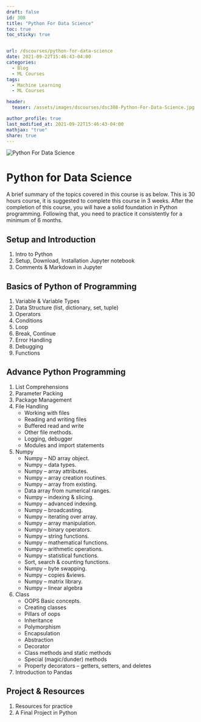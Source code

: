 ```yaml
---
draft: false
id: 308    
title: "Python For Data Science"
toc: true
toc_sticky: true


url: /dscourses/python-for-data-science
date: 2021-09-22T15:46:43-04:00
categories:
  - Blog
  - ML Courses
tags: 
  - Machine Learning
  - ML Courses

header:
  teaser: /assets/images/dscourses/dsc308-Python-For-Data-Science.jpg

author_profile: true
last_modified_at: 2021-09-22T15:46:43-04:00
mathjax: "true"
share: true
---
```


![Python For Data Science](/assets/images/dscourses/dsc308-Python-For-Data-Science.jpg)

# Python for Data Science

A brief summary of the topics covered in this course is as below. This is 30 hours course, it is suggested to complete this course in 3 weeks. After the completion of this course, you will have a solid foundation in Python programming. Following that, you need to practice it consistently for a minimum of 6 months.

## Setup and Introduction
1.  Intro to Python
2.  Setup, Download, Installation Jupyter notebook
3.  Comments & Markdown in Jupyter

## Basics of Python of Programming
1.  Variable & Variable Types
2.  Data Structure (list, dictionary, set, tuple)
3.  Operators
4.  Conditions
5.  Loop
6.  Break, Continue
7.  Error Handling
8.  Debugging
9.  Functions

## Advance Python Programming
1.  List Comprehensions
2.  Parameter Packing
3.  Package Management
4.  File Handling
    *   Working with files
    *   Reading and writing files
    *   Buffered read and write
    *   Other file methods.
    *   Logging, debugger
    *   Modules and import statements
5.  Numpy
    *   Numpy – ND array object.
    *   Numpy – data types.
    *   Numpy – array attributes.
    *   Numpy – array creation routines.
    *   Numpy – array from existing.
    *   Data array from numerical ranges.
    *   Numpy – indexing & slicing.
    *   Numpy – advanced indexing.
    *   Numpy – broadcasting.
    *   Numpy – iterating over array.
    *   Numpy – array manipulation.
    *   Numpy – binary operators.
    *   Numpy – string functions.
    *   Numpy – mathematical functions.
    *   Numpy – arithmetic operations.
    *   Numpy – statistical functions.
    *   Sort, search & counting functions.
    *   Numpy – byte swapping.
    *   Numpy – copies &views.
    *   Numpy – matrix library.
    *   Numpy – linear algebra
6.  Class
    *   OOPS Basic concepts.
    *   Creating classes
    *   Pillars of oops
    *   Inheritance
    *   Polymorphism
    *   Encapsulation
    *   Abstraction
    *   Decorator
    *   Class methods and static methods
    *   Special (magic/dunder) methods
    *   Property decorators – getters, setters, and deletes
7.  Introduction to Pandas 

## Project & Resources

1.  Resources for practice
2.  A Final Project in Python
